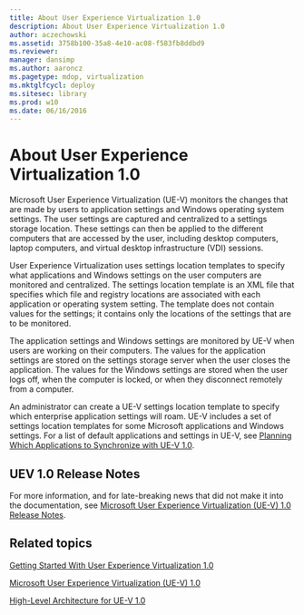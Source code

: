 ```yaml
---
title: About User Experience Virtualization 1.0
description: About User Experience Virtualization 1.0
author: aczechowski
ms.assetid: 3758b100-35a8-4e10-ac08-f583fb8ddbd9
ms.reviewer: 
manager: dansimp
ms.author: aaroncz
ms.pagetype: mdop, virtualization
ms.mktglfcycl: deploy
ms.sitesec: library
ms.prod: w10
ms.date: 06/16/2016
---
```



# About User Experience Virtualization 1.0


Microsoft User Experience Virtualization (UE-V) monitors the changes that are made by users to application settings and Windows operating system settings. The user settings are captured and centralized to a settings storage location. These settings can then be applied to the different computers that are accessed by the user, including desktop computers, laptop computers, and virtual desktop infrastructure (VDI) sessions.

User Experience Virtualization uses settings location templates to specify what applications and Windows settings on the user computers are monitored and centralized. The settings location template is an XML file that specifies which file and registry locations are associated with each application or operating system setting. The template does not contain values for the settings; it contains only the locations of the settings that are to be monitored.

The application settings and Windows settings are monitored by UE-V when users are working on their computers. The values for the application settings are stored on the settings storage server when the user closes the application. The values for the Windows settings are stored when the user logs off, when the computer is locked, or when they disconnect remotely from a computer.

An administrator can create a UE-V settings location template to specify which enterprise application settings will roam. UE-V includes a set of settings location templates for some Microsoft applications and Windows settings. For a list of default applications and settings in UE-V, see [Planning Which Applications to Synchronize with UE-V 1.0](planning-which-applications-to-synchronize-with-ue-v-10.md).

## UEV 1.0 Release Notes


For more information, and for late-breaking news that did not make it into the documentation, see [Microsoft User Experience Virtualization (UE-V) 1.0 Release Notes](microsoft-user-experience-virtualization--ue-v--10-release-notes.md).

## Related topics


[Getting Started With User Experience Virtualization 1.0](getting-started-with-user-experience-virtualization-10.md)

[Microsoft User Experience Virtualization (UE-V) 1.0](index.md)

[High-Level Architecture for UE-V 1.0](high-level-architecture-for-ue-v-10.md)

 

 





